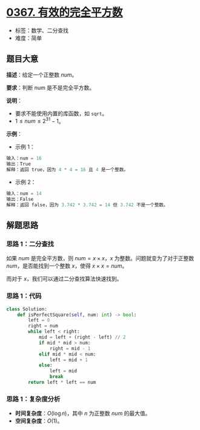 # [0367. 有效的完全平方数](https://leetcode.cn/problems/valid-perfect-square/)

- 标签：数学、二分查找
- 难度：简单

## 题目大意

**描述**：给定一个正整数 $num$。

**要求**：判断 num 是不是完全平方数。

**说明**：

- 要求不能使用内置的库函数，如 `sqrt`。
- $1 \le num \le 2^{31} - 1$。

**示例**：

- 示例 1：

```python
输入：num = 16
输出：True
解释：返回 true，因为 4 * 4 = 16 且 4 是一个整数。
```

- 示例 2：

```python
输入：num = 14
输出：False
解释：返回 false，因为 3.742 * 3.742 = 14 但 3.742 不是一个整数。
```

## 解题思路

### 思路 1：二分查找

如果 $num$ 是完全平方数，则 $num = x \times x$，$x$ 为整数。问题就变为了对于正整数 $num$，是否能找到一个整数 $x$，使得 $x \times x = num$。

而对于 $x$，我们可以通过二分查找算法快速找到。

### 思路 1：代码

```python
class Solution:
    def isPerfectSquare(self, num: int) -> bool:
        left = 0
        right = num
        while left < right:
            mid = left + (right - left) // 2
            if mid * mid > num:
                right = mid - 1
            elif mid * mid < num:
                left = mid + 1
            else:
                left = mid
                break
        return left * left == num
```

### 思路 1：复杂度分析

- **时间复杂度**：$O(\log n)$，其中 $n$ 为正整数 $num$ 的最大值。
- **空间复杂度**：$O(1)$。

